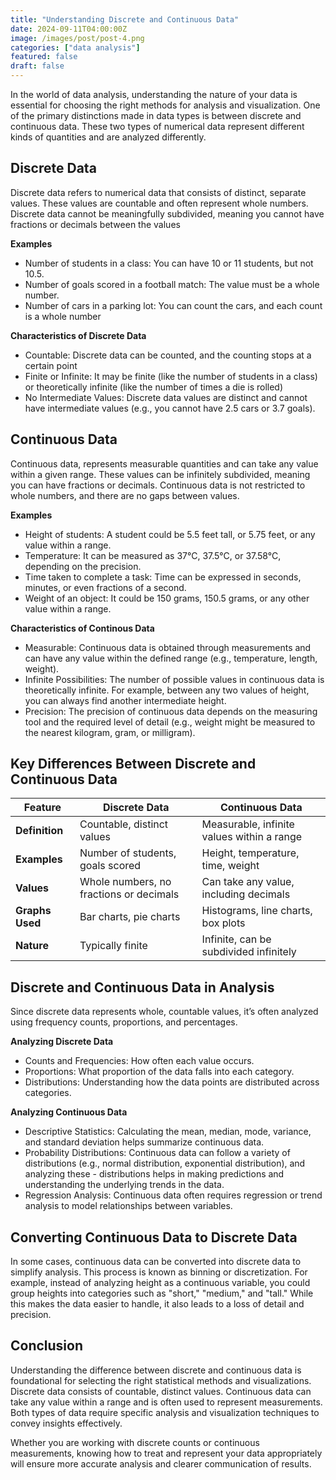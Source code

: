 ```yaml
---
title: "Understanding Discrete and Continuous Data"
date: 2024-09-11T04:00:00Z
image: /images/post/post-4.png
categories: ["data analysis"]
featured: false
draft: false
---
```


In the world of data analysis, understanding the nature of your data is essential for choosing the right methods for analysis and visualization.
One of the primary distinctions made in data types is between discrete and continuous data. These two types of numerical data represent different kinds of quantities and are analyzed differently.

## Discrete Data

Discrete data refers to numerical data that consists of distinct, separate values. These values are countable and often represent whole numbers.
Discrete data cannot be meaningfully subdivided, meaning you cannot have fractions or decimals between the values

**Examples**

- Number of students in a class: You can have 10 or 11 students, but not 10.5.
- Number of goals scored in a football match: The value must be a whole number.
- Number of cars in a parking lot: You can count the cars, and each count is a whole number

**Characteristics of Discrete Data**

- Countable: Discrete data can be counted, and the counting stops at a certain point
- Finite or Infinite: It may be finite (like the number of students in a class) or theoretically infinite (like the number of times a die is rolled)
- No Intermediate Values: Discrete data values are distinct and cannot have intermediate values (e.g., you cannot have 2.5 cars or 3.7 goals).

## Continuous Data

Continuous data, represents measurable quantities and can take any value within a given range. These values can be infinitely subdivided, meaning you can have fractions or decimals. Continuous data is not restricted to whole numbers, and there are no gaps between values.

**Examples**

- Height of students: A student could be 5.5 feet tall, or 5.75 feet, or any value within a range.
- Temperature: It can be measured as 37°C, 37.5°C, or 37.58°C, depending on the precision.
- Time taken to complete a task: Time can be expressed in seconds, minutes, or even fractions of a second.
- Weight of an object: It could be 150 grams, 150.5 grams, or any other value within a range.

**Characteristics of Continous Data**

- Measurable: Continuous data is obtained through measurements and can have any value within the defined range (e.g., temperature, length, weight).
- Infinite Possibilities: The number of possible values in continuous data is theoretically infinite. For example, between any two values of height, you can always find another intermediate height.
- Precision: The precision of continuous data depends on the measuring tool and the required level of detail (e.g., weight might be measured to the nearest kilogram, gram, or milligram).

## Key Differences Between Discrete and Continuous Data

| Feature         | Discrete Data                            | Continuous Data                                     |
|-----------------|------------------------------------------|-----------------------------------------------------|
| **Definition**  | Countable, distinct values               | Measurable, infinite values within a range          |
| **Examples**    | Number of students, goals scored         | Height, temperature, time, weight                   |
| **Values**      | Whole numbers, no fractions or decimals  | Can take any value, including decimals              |
| **Graphs Used** | Bar charts, pie charts                   | Histograms, line charts, box plots                  |
| **Nature**      | Typically finite                         | Infinite, can be subdivided infinitely              |

## Discrete and Continuous Data in Analysis

Since discrete data represents whole, countable values, it’s often analyzed using frequency counts, proportions, and percentages.

**Analyzing Discrete Data**

- Counts and Frequencies: How often each value occurs.
- Proportions: What proportion of the data falls into each category.
- Distributions: Understanding how the data points are distributed across categories.

**Analyzing Continuous Data**

- Descriptive Statistics: Calculating the mean, median, mode, variance, and standard deviation helps summarize continuous data.
- Probability Distributions: Continuous data can follow a variety of distributions (e.g., normal distribution, exponential distribution), and analyzing these - distributions helps in making predictions and understanding the underlying trends in the data.
- Regression Analysis: Continuous data often requires regression or trend analysis to model relationships between variables.

## Converting Continuous Data to Discrete Data

In some cases, continuous data can be converted into discrete data to simplify analysis. This process is known as binning or discretization. For example, instead of analyzing height as a continuous variable, you could group heights into categories such as "short," "medium," and "tall." While this makes the data easier to handle, it also leads to a loss of detail and precision.

## Conclusion
Understanding the difference between discrete and continuous data is foundational for selecting the right statistical methods and visualizations.
Discrete data consists of countable, distinct values. Continuous data can take any value within a range and is often used to represent measurements.
Both types of data require specific analysis and visualization techniques to convey insights effectively.

Whether you are working with discrete counts or continuous measurements, knowing how to treat and represent your data appropriately will ensure more accurate analysis and clearer communication of results.
